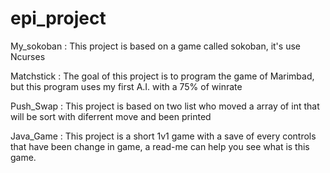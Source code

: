 # epi_project

 My_sokoban : 
  This project is based on a game called sokoban, it's use Ncurses

 Matchstick :
  The goal of this project is to program the game of Marimbad, but this program uses my first A.I. with a 75% of winrate

 Push_Swap :
  This project is based on two list who moved a array of int that will be sort with diferrent move and been printed
  
 Java_Game :
  This project is a short 1v1 game with a save of every controls that have been change in game, a read-me can help you see what   is this game.
